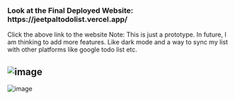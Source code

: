 <h3>Look at the Final Deployed Website:  https://jeetpaltodolist.vercel.app/</h3> 
Click the above link to the website
Note: This is just a prototype. In future, I am thinking to add more features. Like dark mode and a way to sync my list with other platforms like google todo list etc. 

![image](https://user-images.githubusercontent.com/70360391/166344039-c50392de-488a-4d82-87b9-6d699f2c3344.png)
-----------------------------------------------------------------------------------------------------------------
![image](https://user-images.githubusercontent.com/70360391/166344099-3ffbf163-d122-449b-903d-41364bcfab47.png)

